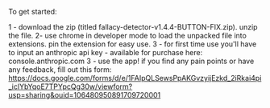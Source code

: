 To get started:

1 - download the zip (titled fallacy-detector-v1.4.4-BUTTON-FIX.zip). unzip the file.
2- use chrome in developer mode to load the unpacked file into extensions. pin the extension for easy use.
3 - for first time use you'll have to input an anthropic api key - available for purchase here: console.anthropic.com
3 - use the app! if you find any pain points or have any feedback, fill out this form: https://docs.google.com/forms/d/e/1FAIpQLSewsPpAKGvzyijEzkd_2iRkai4pi_iclYbYqoE7TPYpcQg30w/viewform?usp=sharing&ouid=106480950891709720001

